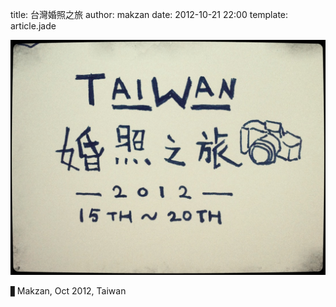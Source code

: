 title: 台灣婚照之旅
author: makzan
date: 2012-10-21 22:00
template: article.jade

![Taiwan Pre-Wedding Photos Trip](taiwan-trip.jpg)

▋Makzan, Oct 2012, Taiwan